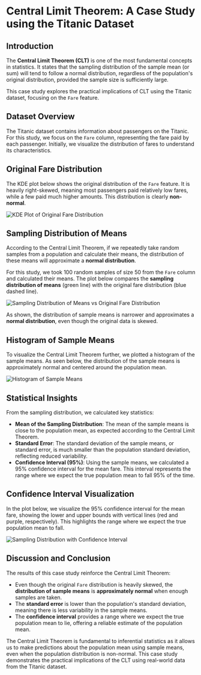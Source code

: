 # Central Limit Theorem: A Case Study using the Titanic Dataset

## Introduction
The **Central Limit Theorem (CLT)** is one of the most fundamental concepts in statistics. It states that the sampling distribution of the sample mean (or sum) will tend to follow a normal distribution, regardless of the population's original distribution, provided the sample size is sufficiently large. 

This case study explores the practical implications of CLT using the Titanic dataset, focusing on the `Fare` feature.

## Dataset Overview
The Titanic dataset contains information about passengers on the Titanic. For this study, we focus on the `Fare` column, representing the fare paid by each passenger. Initially, we visualize the distribution of fares to understand its characteristics.

## Original Fare Distribution
The KDE plot below shows the original distribution of the `Fare` feature. It is heavily right-skewed, meaning most passengers paid relatively low fares, while a few paid much higher amounts. This distribution is clearly **non-normal**.

![KDE Plot of Original Fare Distribution](file-5YetnEMahcYliEcJLiFqyTtd)

## Sampling Distribution of Means
According to the Central Limit Theorem, if we repeatedly take random samples from a population and calculate their means, the distribution of these means will approximate a **normal distribution**. 

For this study, we took 100 random samples of size 50 from the `Fare` column and calculated their means. The plot below compares the **sampling distribution of means** (green line) with the original fare distribution (blue dashed line).

![Sampling Distribution of Means vs Original Fare Distribution](file-1algz5PboBOubbXwKYTUywq6)

As shown, the distribution of sample means is narrower and approximates a **normal distribution**, even though the original data is skewed.

## Histogram of Sample Means
To visualize the Central Limit Theorem further, we plotted a histogram of the sample means. As seen below, the distribution of the sample means is approximately normal and centered around the population mean.

![Histogram of Sample Means](file-HsxDiwgQTGvpVpmzGKYqK0jU)

## Statistical Insights
From the sampling distribution, we calculated key statistics:
- **Mean of the Sampling Distribution**: The mean of the sample means is close to the population mean, as expected according to the Central Limit Theorem.
- **Standard Error**: The standard deviation of the sample means, or standard error, is much smaller than the population standard deviation, reflecting reduced variability.
- **Confidence Interval (95%)**: Using the sample means, we calculated a 95% confidence interval for the mean fare. This interval represents the range where we expect the true population mean to fall 95% of the time.

## Confidence Interval Visualization
In the plot below, we visualize the 95% confidence interval for the mean fare, showing the lower and upper bounds with vertical lines (red and purple, respectively). This highlights the range where we expect the true population mean to fall.

![Sampling Distribution with Confidence Interval](file-fsUEnMmdBO8uEwOlUPkJJgTE)

## Discussion and Conclusion
The results of this case study reinforce the Central Limit Theorem:
- Even though the original `Fare` distribution is heavily skewed, the **distribution of sample means** is **approximately normal** when enough samples are taken.
- The **standard error** is lower than the population's standard deviation, meaning there is less variability in the sample means.
- The **confidence interval** provides a range where we expect the true population mean to lie, offering a reliable estimate of the population mean.

The Central Limit Theorem is fundamental to inferential statistics as it allows us to make predictions about the population mean using sample means, even when the population distribution is non-normal. This case study demonstrates the practical implications of the CLT using real-world data from the Titanic dataset.

